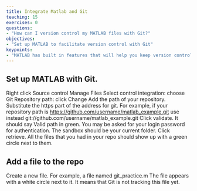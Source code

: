 ```yaml
---
title: Integrate Matlab and Git
teaching: 15
exercises: 0
questions:
- "How can I version control my MATLAB files with Git?"
objectives:
- "Set up MATLAB to facilitate version control with Git"
keypoints:
- "MATLAB has built in features that will help you keep version control of your MATLAB scripts."
---
```


## Set up MATLAB with Git.

Right click
Source control
Manage Files
Select control integration: choose Git
Repository path: click Change
Add the path of your repository. Substitute the https part of the address for git. For example, if your repository path is https://github.com/username/matlab_example.git use instead git://github.com/username/matlab_example.git
Click validate. It should say Valid path in green. You may be asked for your login password for authentication. 
The sandbox should be your current folder. 
Click retrieve. 
All the files that you had in your repo should show up with a green circle next to them. 

## Add a file to the repo

Create a new file. For example, a file named git_practice.m
The file appears with a white circle next to it. It means that Git is not tracking this file yet. 
